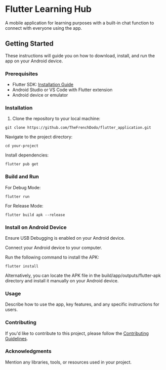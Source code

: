# Flutter Learning Hub

A mobile application for learning purposes with a built-in chat function to connect with everyone using the app.

## Getting Started

These instructions will guide you on how to download, install, and run the app on your Android device.

### Prerequisites

- Flutter SDK: [Installation Guide](https://flutter.dev/docs/get-started/install)
- Android Studio or VS Code with Flutter extension
- Android device or emulator

### Installation

1. Clone the repository to your local machine:

```
git clone https://github.com/TheFrenchDodo/flutter_application.git
```

Navigate to the project directory:

```
cd your-project
```

Install dependencies:

```
flutter pub get
```

### Build and Run

For Debug Mode:

```
flutter run
```

For Release Mode:

```
flutter build apk --release
```

### Install on Android Device

Ensure USB Debugging is enabled on your Android device.

Connect your Android device to your computer.

Run the following command to install the APK:

```
flutter install
```

Alternatively, you can locate the APK file in the build/app/outputs/flutter-apk directory and install it manually on your Android device.

### Usage

Describe how to use the app, key features, and any specific instructions for users.

### Contributing

If you'd like to contribute to this project, please follow the
 [Contributing Guidelines](https://flutter.dev/docs/get-started/install).

### Acknowledgments

Mention any libraries, tools, or resources used in your project.
